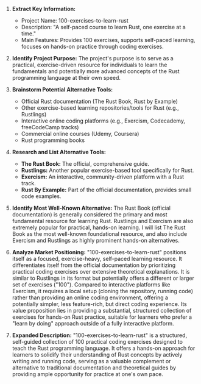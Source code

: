 1.  **Extract Key Information:**
    *   Project Name: 100-exercises-to-learn-rust
    *   Description: "A self-paced course to learn Rust, one exercise at a time."
    *   Main Features: Provides 100 exercises, supports self-paced learning, focuses on hands-on practice through coding exercises.

2.  **Identify Project Purpose:** The project's purpose is to serve as a practical, exercise-driven resource for individuals to learn the fundamentals and potentially more advanced concepts of the Rust programming language at their own speed.

3.  **Brainstorm Potential Alternative Tools:**
    *   Official Rust documentation (The Rust Book, Rust by Example)
    *   Other exercise-based learning repositories/tools for Rust (e.g., Rustlings)
    *   Interactive online coding platforms (e.g., Exercism, Codecademy, freeCodeCamp tracks)
    *   Commercial online courses (Udemy, Coursera)
    *   Rust programming books

4.  **Research and List Alternative Tools:**

    *   **The Rust Book:** The official, comprehensive guide.
    *   **Rustlings:** Another popular exercise-based tool specifically for Rust.
    *   **Exercism:** An interactive, community-driven platform with a Rust track.
    *   **Rust By Example:** Part of the official documentation, provides small code examples.

5.  **Identify Most Well-Known Alternative:** The Rust Book (official documentation) is generally considered the primary and most fundamental resource for learning Rust. Rustlings and Exercism are also extremely popular for practical, hands-on learning. I will list The Rust Book as the most well-known foundational resource, and also include Exercism and Rustlings as highly prominent hands-on alternatives.

6.  **Analyze Market Positioning:** "100-exercises-to-learn-rust" positions itself as a focused, exercise-heavy, self-paced learning resource. It differentiates itself from the official documentation by prioritizing practical coding exercises over extensive theoretical explanations. It is similar to Rustlings in its format but potentially offers a different or larger set of exercises ("100"). Compared to interactive platforms like Exercism, it requires a local setup (cloning the repository, running code) rather than providing an online coding environment, offering a potentially simpler, less feature-rich, but direct coding experience. Its value proposition lies in providing a substantial, structured collection of exercises for hands-on Rust practice, suitable for learners who prefer a "learn by doing" approach outside of a fully interactive platform.

7.  **Expanded Description:** "100-exercises-to-learn-rust" is a structured, self-guided collection of 100 practical coding exercises designed to teach the Rust programming language. It offers a hands-on approach for learners to solidify their understanding of Rust concepts by actively writing and running code, serving as a valuable complement or alternative to traditional documentation and theoretical guides by providing ample opportunity for practice at one's own pace.